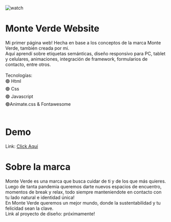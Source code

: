 ![watch](https://i.imgur.com/QLFaMTj.jpg)

<h1>Monte Verde Website</h1>
Mi primer página web! Hecha en base a los conceptos de la marca Monte Verde, también creada por mi. <br> Aquí aprendí sobre etiquetas semánticas, diseño responsivo para PC, tablet y celulares, animaciones, integración de framework, formularios de contacto, entre otros. 
<br>
<br>
Tecnologías: <br>
🟢 Html<br>🟢 Css <br>🟢 Javascript<br>🟢Animate.css & Fontawesome<br> <!---🟢 Bootstrap<br>--->
  <br>
  <h1>Demo</h1>
  Link: <a href=https://lucotti-agustina-tpo.netlify.app/html/index_mv.html>Click Aquí</a> 

<h1>Sobre la marca</h1>
Monte Verde es una marca que busca cuidar de ti y de los que más quieres. Luego de tanta pandemia queremos darte nuevos espacios de encuentro, momentos de break y relax, todo siempre manteniendote en contacto con tu lado natural e identidad única! <br>
En Monte Verde queremos un mejor mundo, donde la sustentabilidad y tu felicidad sean la clave.  <br>
Link al proyecto de diseño: próximamente!
